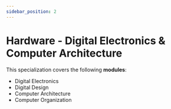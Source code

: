 ```yaml
---
sidebar_position: 2
---
```


# Hardware - Digital Electronics & Computer Architecture

This specialization covers the following **modules**:

- Digital Electronics
- Digital Design
- Computer Architecture
- Computer Organization

